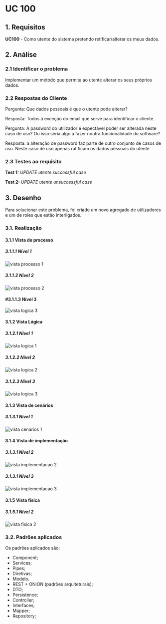 # UC 100

## 1. Requisitos

**UC100** - Como utente do sistema pretendo retificar/alterar os meus dados.

## 2. Análise

### 2.1 Identificar o problema

Implementar um método que permita ao utente alterar os seus próprios dados.

### 2.2 Respostas do Cliente

Pergunta:
Que dados pessoais é que o utente pode alterar?

Resposta:
Todos à exceção do email que serve para identificar o cliente.

Pergunta:
A password do utilizador é expectável poder ser alterada neste caso de uso?
Ou isso seria algo a fazer noutra funcionalidade do software?

Resposta:
a alteração de password faz parte de outro conjunto de casos de uso. Neste caso de uso apenas ratificam os dados pessoais do utente



### 2.3 Testes ao requisito

**Test 1:** *UPDATE utente successful case*

**Test 2:** *UPDATE utente unsuccessful case*

## 3. Desenho

Para solucionar este problema, foi criado um novo agregado de utilizadores e um de roles que estão interligados.

### 3.1. Realização

#### 3.1.1 Vista de processo

##### 3.1.1.1 Nível 1

![vista processo 1](../UC100/Nivel%201/vp1.svg "Vista processos - nível 1")

##### 3.1.1.2  Nível 2

![vista processo 2](../UC100/Nivel%202/vp2.svg "Vista processos - nível 2")

#### #3.1.1.3  Nível 3

![vista logica 3](../UC100/Nivel%203/vp3.svg "Vista processos - nível 3")

#### 3.1.2 Vista Lógica

##### 3.1.2.1 Nível 1

![vista logica 1](/docs/logical_view//sprint3/level1/vl1.svg "Vista lógica - nível 1")

##### 3.1.2.2 Nível 2

![vista logica 2](/docs/logical_view/sprint3/level2/vl2.svg "Vista lógica - nível 2")

##### 3.1.2.3 Nível 3

![vista logica 3](/docs/logical_view/sprint3/level3/vl3.svg "Vista lógica - nível 3")

#### 3.1.3 Vista de cenários

##### 3.1.3.1 Nível 1

![vista cenarios 1](../../../scenario_view/level1/sv1.svg "Vista de cenários - nível 1")

#### 3.1.4 Vista de implementação

##### 3.1.3.1 Nível 2

![vista implementacao 2](/docs/implementation_view/iv2.svg "Vista implementação - nível 2")

##### 3.1.3.1 Nível 3

![vista implementacao 3](/docs/implementation_view/sprint2/iv3.svg "Vista implementação - nível 3")

#### 3.1.5 Vista física

##### 3.1.5.1 Nível 2

![vista física 2](/docs/physical_view/level2/sprint2/vf2.svg "Vista física - nível 2")

### 3.2. Padrões aplicados

Os padrões aplicados são:

- Component;
- Services;
- Pipes;
- Diretivas;
- Modelo.
- REST + ONION (padrões arquiteturais);
- DTO;
- Persistence;
- Controller;
- Interfaces;
- Mapper;
- Repository;
